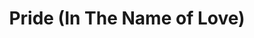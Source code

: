 ---
image: media/images/cover-art/pride_coverart.jpg
title: Pride (In The Name of Love)
subject:
description: Image of cover art for Pride (In The Name of Love) by U2
creator: U2
publisher: Island Records
contributor: Kevin Killen, Daniel Lanoi, Anton Corbijn and Brian Eno
year: 1984
type: Rock
format: Vinyl 7"
identifier: n/a
source: Image from https://www.discogs.com/U2-Pride-In-The-Name-Of-Love/master/32848
language: English
relation:  n/a
coverage: n/a
rights: Island Records
index: 13
---